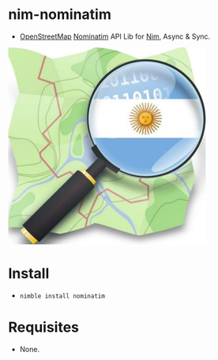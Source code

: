 # nim-nominatim

- [OpenStreetMap](https://openstreetmap.org) [Nominatim](https://nominatim.openstreetmap.org) API Lib for [Nim](https://nim-lang.org), Async & Sync.

![OpenStreetMap](https://raw.githubusercontent.com/juancarlospaco/nim-overpass/master/osm.jpg)


# Install

- `nimble install nominatim`


# Requisites

- None.

